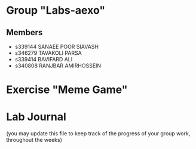 # Group "Labs-aexo"

## Members

- s339144 SANAEE POOR SIAVASH
- s346279 TAVAKOLI PARSA
- s339414 BAVIFARD ALI
- s340808 RANJBAR AMIRHOSSEIN

# Exercise "Meme Game"

# Lab Journal

(you may update this file to keep track of the progress of your group work, throughout the weeks)
